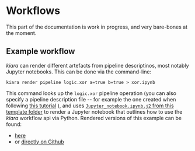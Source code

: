 # Workflows

This part of the documentation is work in progress, and very bare-bones at the moment.

## Example workflow

*kiara* can render different artefacts from pipeline descriptinos, most notably Jupyter notebooks. This can be done via the command-line:

```
kiara render pipeline logic.xor a=true b=true > xor.ipynb
```

This command looks up the `logic.xor` pipeline operation (you can also specify a pipeline description file -- for example the one created when following [this tutorial](/extending_kiara/pipelines/assemble_pipelines) ), and uses [`Jupyter_notebook.ipynb.j2` from this template folder](https://github.com/DHARPA-Project/kiara/tree/develop/src/kiara/resources/templates/render/pipeline/workflow_tutorial) to render a Jupyter notebook that outlines how to use the *kiara* workflow api via Python. Rendered versions of this example can be found:

- [here](xor)
- or [directly on Github](https://github.com/DHARPA-Project/kiara.documentation/blob/develop/docs/workflows/xor.ipynb)
